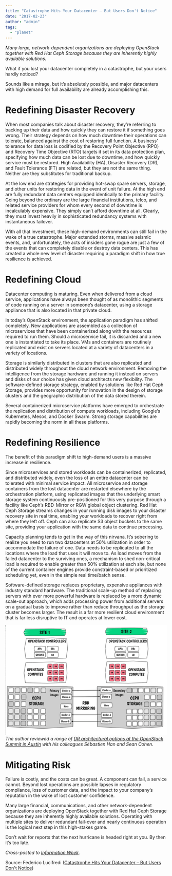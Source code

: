 ```yaml
---
title: "Catastrophe Hits Your Datacenter – But Users Don't Notice"
date: "2017-02-23"
author: "admin"
tags: 
  - "planet"
---
```


_Many large, network-dependent organizations are deploying OpenStack together with Red Hat Ceph Storage because they are inherently highly available solutions._

What if you lost your datacenter completely in a catastrophe, but your users hardly noticed?

Sounds like a mirage, but it’s absolutely possible, and major datacenters with high demand for full availability are already accomplishing this.

#  [](#redefining-disaster-recovery_1) Redefining Disaster Recovery

When most companies talk about disaster recovery, they’re referring to backing up their data and how quickly they can restore it if something goes wrong. Their strategy depends on how much downtime their operations can tolerate, balanced against the cost of restoring full function. A business’ tolerance for data loss is codified by the Recovery Point Objective (RPO) and Recovery Time Objective (RTO) targets it set in its data protection plan, specifying how much data can be lost due to downtime, and how quickly service must be restored. High Availability (HA), Disaster Recovery (DR), and Fault Tolerance (FT) are related, but they are not the same thing. Neither are they substitutes for traditional backup.

At the low end are strategies for providing hot-swap spare servers, storage, and other units for restoring data in the event of unit failure. At the high end are fully redundant data centers equipped identically to the primary facility. Going beyond the ordinary are the large financial institutions, telco, and related service providers for whom every second of downtime is incalculably expensive. They simply can’t afford downtime at all. Clearly, they must invest heavily in sophisticated redundancy systems with instantaneous failover.

With all that investment, these high-demand environments can still fail in the wake of a true catastrophe. Major extended storms, massive seismic events, and, unfortunately, the acts of insiders gone rogue are just a few of the events that can completely disable or destroy data centers. This has created a whole new level of disaster requiring a paradigm shift in how true resilience is achieved.

#  [](#redefining-cloud_1) Redefining Cloud

Datacenter computing is maturing. Even when delivered from a cloud service, applications have always been thought of as monolithic segments of code running on a server in someone’s datacenter, using a storage appliance that is also located in that private cloud.

In today’s OpenStack environment, the application paradigm has shifted completely. New applications are assembled as a collection of microservices that have been containerized along with the resources required to run them. Should a microservice fail, it is discarded and a new one is instantiated to take its place. VMs and containers are routinely replicated and exist on servers located at a variety of datacenters in a variety of locations.

Storage is similarly distributed in clusters that are also replicated and distributed widely throughout the cloud network environment. Removing the intelligence from the storage hardware and running it instead on servers and disks of our choice has given cloud architects new flexibility. The software-defined storage strategy, enabled by solutions like Red Hat Ceph Storage, provides more opportunity for innovation in the design of storage clusters and the geographic distribution of the data stored therein.

Several containerized microservice platforms have emerged to orchestrate the replication and distribution of compute workloads, including Google’s Kubernetes, Mesos, and Docker Swarm. Strong storage capabilities are rapidly becoming the norm in all these platforms.

#  [](#redefining-resilience_1) Redefining Resilience

The benefit of this paradigm shift to high-demand users is a massive increase in resilience.

Since microservices and stored workloads can be containerized, replicated, and distributed widely, even the loss of an entire datacenter can be tolerated with minimal service impact. All microservice and storage containers from the lost datacenter are restarted elsewhere by the orchestration platform, using replicated images that the underlying smart storage system continuously pre-positioned for this very purpose through a facility like Ceph’s RBD-Mirror or RGW global object clustering. Red Hat Ceph Storage streams changes in your running disk images to your disaster recovery site in real time, enabling your workloads to recover right from where they left off. Ceph can also replicate S3 object buckets to the same site, providing your application with the same data to continue processing.

Capacity planning tends to get in the way of this nirvana. It’s sobering to realize you need to run two datacenters at 50% utilization in order to accommodate the failure of one. Data needs to be replicated to all the locations where the load that uses it will move to. As load moves from the failed datacenter to the surviving ones, a mechanism to shed non-critical load is required to enable greater than 50% utilization at each site, but none of the current container engines provide constraint-based or prioritized scheduling yet, even in the simple real time/batch sense.

Software-defined storage replaces proprietary, expensive appliances with industry standard hardware. The traditional scale-up method of replacing servers with ever more powerful hardware is replaced by a more dynamic scale-out approach, which adds processing power from additional servers on a gradual basis to improve rather than reduce throughput as the storage cluster becomes larger. The result is a far more resilient cloud environment that is far less disruptive to IT and operates at lower cost.

[![from our Austin review of block DR options in Ceph](images/p4oqhbtjohfw_small.png)](https://svbtleusercontent.com/p4oqhbtjohfw.png)  
_The author reviewed a range of [DR architectural options at the OpenStack Summit in Austin](https://f2.svbtle.com/saving-the-galaxy-openstack-dr-with-ceph) with his colleagues Sébastien Han and Sean Cohen._

#  [](#mitigating-risk_1) Mitigating Risk

Failure is costly, and the costs can be great. A component can fail, a service cannot. Beyond lost operations are possible lapses in regulatory compliance, loss of customer data, and the impact to your company’s reputation in the wake of lost customer confidence.

Many large financial, communications, and other network-dependent organizations are deploying OpenStack together with Red Hat Ceph Storage because they are inherently highly available solutions. Operating with multiple sites to deliver redundant fail-over and nearly continuous operation is the logical next step in this high-stakes game.

Don’t wait for reports that the next hurricane is headed right at you. By then it’s too late.

_Cross-posted to [Information Week](http://www.informationweek.com/partner-perspectives/redhat/catastrophe-hits-your-datacenter---but-users-dont-notice/a/d-id/1328254?)._

Source: Federico Lucifredi ([Catastrophe Hits Your Datacenter – But Users Don't Notice](http://f2.svbtle.com/catastrophe-hits-your-datacenter-but-users-don-t-notice-1))
